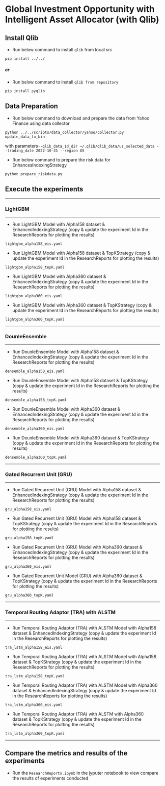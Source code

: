 # Global Investment Opportunity with Intelligent Asset Allocator (with Qlib)

## Install Qlib

- Run below command to install `qlib` from local src

 ```
 pip install ../../
 ```
#####  or
- Run below command to install `qlib from repository`

 ```
 pip install pyqlib
 ```

## Data Preparation

- Run below command to download and prepare the data from Yahoo Finance using data collector

 ```
 python ../../scripts/data_collector/yahoo/collector.py update_data_to_bin
 ```
 with parameters`--qlib_data_1d_dir ~/.qlib/qlib_data/us_selected_data --trading_date 2022-10-31 --region US`
  
- Run below command to prepare the risk data for EnhancesIndexingStrategy

 ```
 python prepare_riskdata.py
 ```

## Execute the experiments

----------------------------------
### LightGBM
----------------------------------
- Run LightGBM Model with Alpha158 dataset & EnhancedIndexingStrategy (copy & update the experiment Id in the ResearchReports for plotting the results)
 ```
 lightgbm_alpha158_eis.yaml
 ```
- Run LightGBM Model with Alpha158 dataset & TopKStrategy (copy & update the experiment Id in the ResearchReports for plotting the results)
 ```
 lightgbm_alpha158_topK.yaml
 ```

- Run LightGBM Model with Alpha360 dataset & EnhancedIndexingStrategy (copy & update the experiment Id in the ResearchReports for plotting the results)
 ```
 lightgbm_alpha360_eis.yaml
 ```
- Run LightGBM Model with Alpha360 dataset & TopKStrategy (copy & update the experiment Id in the ResearchReports for plotting the results)
 ```
 lightgbm_alpha360_topK.yaml
 ```

----------------------------------
### DounleEnsemble
----------------------------------
 - Run DounleEnsemble Model with Alpha158 dataset & EnhancedIndexingStrategy (copy & update the experiment Id in the ResearchReports for plotting the results)
 ```
 densemble_alpha158_eis.yaml
 ```
- Run DounleEnsemble Model with Alpha158 dataset & TopKStrategy (copy & update the experiment Id in the ResearchReports for plotting the results)
 ```
 densemble_alpha158_topK.yaml
 ```

- Run DounleEnsemble Model with Alpha360 dataset & EnhancedIndexingStrategy (copy & update the experiment Id in the ResearchReports for plotting the results)
 ```
 densemble_alpha360_eis.yaml
 ```
- Run DounleEnsemble Model with Alpha360 dataset & TopKStrategy (copy & update the experiment Id in the ResearchReports for plotting the results)
 ```
 densemble_alpha360_topK.yaml
 ```

----------------------------------
### Gated Recurrent Unit (GRU)
----------------------------------
 - Run Gated Recurrent Unit (GRU) Model with Alpha158 dataset & EnhancedIndexingStrategy (copy & update the experiment Id in the ResearchReports for plotting the results)
 ```
 gru_alpha158_eis.yaml
 ```
- Run Gated Recurrent Unit (GRU) Model with Alpha158 dataset & TopKStrategy (copy & update the experiment Id in the ResearchReports for plotting the results)
 ```
 gru_alpha158_topK.yaml
 ```

- Run Gated Recurrent Unit (GRU) Model with Alpha360 dataset & EnhancedIndexingStrategy (copy & update the experiment Id in the ResearchReports for plotting the results)
 ```
 gru_alpha360_eis.yaml
 ```
- Run Gated Recurrent Unit Model (GRU) with Alpha360 dataset & TopKStrategy (copy & update the experiment Id in the ResearchReports for plotting the results)
 ```
 gru_alpha360_topK.yaml
 ```
 
----------------------------------
###  Temporal Routing Adaptor (TRA) with ALSTM 
----------------------------------
 - Run Temporal Routing Adaptor (TRA) with ALSTM Model with Alpha158 dataset & EnhancedIndexingStrategy (copy & update the experiment Id in the ResearchReports for plotting the results)
 ```
 tra_lstm_alpha158_eis.yaml
 ```
- Run Temporal Routing Adaptor (TRA) with ALSTM Model with Alpha158 dataset & TopKStrategy (copy & update the experiment Id in the ResearchReports for plotting the results)
 ```
 tra_lstm_alpha158_topK.yaml
 ```

- Run Temporal Routing Adaptor (TRA) with ALSTM Model with Alpha360 dataset & EnhancedIndexingStrategy (copy & update the experiment Id in the ResearchReports for plotting the results)
 ```
 tra_lstm_alpha360_eis.yaml
 ```
- Run Temporal Routing Adaptor (TRA) with ALSTM with Alpha360 dataset & TopKStrategy (copy & update the experiment Id in the ResearchReports for plotting the results)
 ```
 tra_lstm_alpha360_topK.yaml
 ```
 ----------------------------------
 
 ## Compare the metrics and results of the experiments
 
 - Run the `ResearchReports.ipynb` in the jyputer notebook to view compare the results of experiments conducted
 
 
  
  

